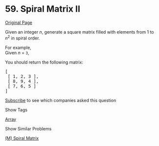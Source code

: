 # 59. Spiral Matrix II

[Original Page](https://leetcode.com/problems/spiral-matrix-ii/)

Given an integer _n_, generate a square matrix filled with elements from 1 to _n_<sup>2</sup> in spiral order.

For example,  
Given _n_ = `3`,

You should return the following matrix:

<pre>[
 [ 1, 2, 3 ],
 [ 8, 9, 4 ],
 [ 7, 6, 5 ]
]
</pre>

<div>

[Subscribe](/subscribe/) to see which companies asked this question

</div>

<div>

<div id="tags" class="btn btn-xs btn-warning">Show Tags</div>

<span class="hidebutton">[Array](/tag/array/)</span></div>

<div>

<div id="similar" class="btn btn-xs btn-warning">Show Similar Problems</div>

<span class="hidebutton">[(M) Spiral Matrix](/problems/spiral-matrix/)</span></div>